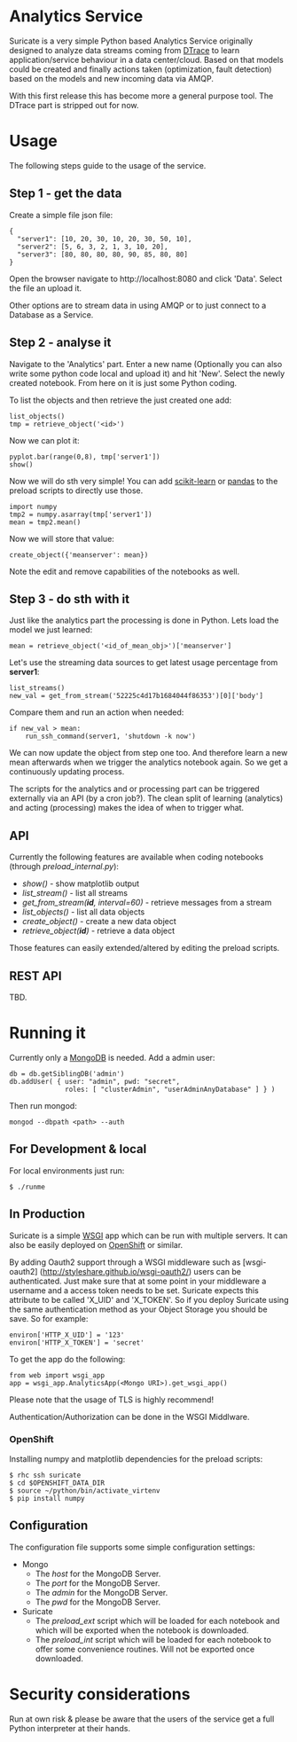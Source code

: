 # Analytics Service

Suricate is a very simple Python based Analytics Service originally
designed to analyze data streams coming from [DTrace](http://www.dtrace.org)
to learn application/service behaviour in a data center/cloud. Based on 
that models could be created and finally actions taken (optimization, 
fault detection) based on the models and new incoming data via AMQP.

With this first release this has become more a general purpose tool. The
DTrace part is stripped out for now.

# Usage

The following steps guide to the usage of the service.

## Step 1 - get the data

Create a simple file json file:

    {
      "server1": [10, 20, 30, 10, 20, 30, 50, 10],
      "server2": [5, 6, 3, 2, 1, 3, 10, 20],
      "server3": [80, 80, 80, 80, 90, 85, 80, 80]
    }

Open the browser navigate to http://localhost:8080 and click 'Data'.
 Select the file an upload it.

Other options are to stream data in using AMQP or to just connect to a
Database as a Service.

## Step 2 - analyse it

Navigate to the 'Analytics' part. Enter a new name (Optionally you can also
write some python code local and upload it) and hit 'New'. Select the newly
created notebook. From here on it is just some Python coding.

To list the objects and then retrieve the just created one add:

    list_objects()
    tmp = retrieve_object('<id>')

Now we can plot it:

    pyplot.bar(range(0,8), tmp['server1'])
    show()

Now we will do sth very simple! You can add
[scikit-learn](http://scikit-learn.org/stable/) or
[pandas](http://pandas.pydata.org/) to the preload scripts to directly use
those.

    import numpy
    tmp2 = numpy.asarray(tmp['server1'])
    mean = tmp2.mean()

Now we will store that value:

    create_object({'meanserver': mean})

Note the edit and remove capabilities of the notebooks as well.

## Step 3 - do sth with it

Just like the analytics part the processing is done in Python. Lets load the
model we just learned:

    mean = retrieve_object('<id_of_mean_obj>')['meanserver']

Let's use the streaming data sources to get latest usage percentage from
**server1**:

    list_streams()
    new_val = get_from_stream('52225c4d17b1684044f86353')[0]['body']

Compare them and run an action when needed:

    if new_val > mean:
        run_ssh_command(server1, 'shutdown -k now')

We can now update the object from step one too. And therefore learn a new
mean afterwards when we trigger the analytics notebook again. So we get a
continuously updating process.

The scripts for the analytics and or processing part can be triggered
externally via an API (by a cron job?). The clean split of learning
(analytics) and acting (processing) makes the idea of when to trigger what.

## API

Currently the following features are available when coding notebooks (through *preload_internal.py*):

* *show()* - show matplotlib output
* *list_stream()* - list all streams
* *get_from_stream(**id**, interval=60)* - retrieve messages from a stream
* *list_objects()* - list all data objects
* *create_object(<content>)* - create a new data object
* *retrieve_object(**id**)* - retrieve a data object

Those features can easily extended/altered by editing the preload scripts.

## REST API

TBD.

# Running it

Currently only a [MongoDB](http://www.mongodb.org) is needed. Add a admin user:

    db = db.getSiblingDB('admin')
    db.addUser( { user: "admin", pwd: "secret",
                  roles: [ "clusterAdmin", "userAdminAnyDatabase" ] } )

Then run mongod:

    mongod --dbpath <path> --auth

## For Development & local

For local environments just run:

    $ ./runme

## In Production

Suricate is a simple [WSGI](http://www.wsgi.org) app which can be run with
multiple servers. It can also be easily deployed on
[OpenShift](http://www.openshift.org) or similar.

By adding Oauth2 support through a WSGI middleware such as [wsgi-oauth2]
(http://styleshare.github.io/wsgi-oauth2/) users can be authenticated. Just
make sure that at some point in your middleware a username and a access 
token needs to be set. Suricate expects this attribute to be called 
'X_UID' and 'X_TOKEN'. So if you deploy Suricate using the same 
authentication method as your Object Storage you should be save. So for 
example:

    environ['HTTP_X_UID'] = '123'
    environ['HTTP_X_TOKEN'] = 'secret'

To get the app do the following:

    from web import wsgi_app
    app = wsgi_app.AnalyticsApp(<Mongo URI>).get_wsgi_app()

Please note that the usage of TLS is highly recommend!

Authentication/Authorization can be done in the WSGI Middlware.

### OpenShift

Installing numpy and matplotlib dependencies for the preload scripts:

    $ rhc ssh suricate
    $ cd $OPENSHIFT_DATA_DIR
    $ source ~/python/bin/activate_virtenv
    $ pip install numpy

## Configuration

The configuration file supports some simple configuration settings:

* Mongo
    * The *host* for the MongoDB Server.
    * The *port* for the MongoDB Server.
    * The *admin* for the MongoDB Server.
    * The *pwd* for the MongoDB Server.
* Suricate
    * The *preload_ext* script which will be loaded for each notebook and
    which will be exported when the notebook is downloaded.
    * The *preload_int* script which will be loaded for each notebook to
    offer some convenience routines. Will not be exported once downloaded.

# Security considerations

Run at own risk & please be aware that the users of the service get a full
Python interpreter at their hands.
